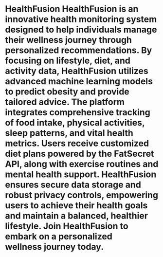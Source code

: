 # HealthFusion HealthFusion is an innovative health monitoring system designed to help individuals manage their wellness journey through personalized recommendations. By focusing on lifestyle, diet, and activity data, HealthFusion utilizes advanced machine learning models to predict obesity and provide tailored advice. The platform integrates comprehensive tracking of food intake, physical activities, sleep patterns, and vital health metrics. Users receive customized diet plans powered by the FatSecret API, along with exercise routines and mental health support. HealthFusion ensures secure data storage and robust privacy controls, empowering users to achieve their health goals and maintain a balanced, healthier lifestyle. Join HealthFusion to embark on a personalized wellness journey today.
